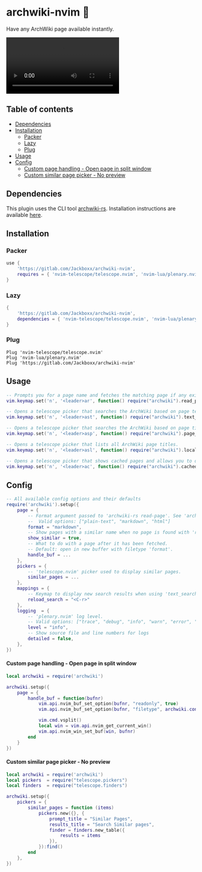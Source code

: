 # archwiki-nvim 📖

Have any ArchWiki page available instantly.

![](./preview.mp4)

## Table of contents

<!--toc:start-->

- [Dependencies](#dependencies)
- [Installation](#installation)
  - [Packer](#packer)
  - [Lazy](#lazy)
  - [Plug](#plug)
- [Usage](#usage)
- [Config](#config)
  - [Custom page handling - Open page in split window](#custom-page-handling-open-page-in-split-window)
  - [Custom similar page picker - No preview](#custom-similar-page-picker-no-preview)
  <!--toc:end-->

## Dependencies

This plugin uses the CLI tool [archwiki-rs](https://gitlab.com/jackboxx/archwiki-rs).
Installation instructions are available [here](https://gitlab.com/jackboxx/archwiki-rs#installation).

## Installation

### Packer

```lua
use {
    'https://gitlab.com/Jackboxx/archwiki-nvim',
    requires = { 'nvim-telescope/telescope.nvim', 'nvim-lua/plenary.nvim' }
}
```

### Lazy

```lua
{
    'https://gitlab.com/Jackboxx/archwiki-nvim',
    dependencies = { 'nvim-telescope/telescope.nvim', 'nvim-lua/plenary.nvim' }
}
```

### Plug

```
Plug 'nvim-telescope/telescope.nvim'
Plug 'nvim-lua/plenary.nvim'
Plug 'https://gitlab.com/Jackboxx/archwiki-nvim'
```

## Usage

```lua
-- Prompts you for a page name and fetches the matching page if any exists.
vim.keymap.set('n', '<leader>ar', function() require("archwiki").read_page() end)

-- Opens a telescope picker that searches the ArchWiki based on page text.
vim.keymap.set('n', '<leader>ast', function() require("archwiki").text_search() end)

-- Opens a telescope picker that searches the ArchWiki based on page titles.
vim.keymap.set('n', '<leader>asp', function() require("archwiki").page_search() end)

-- Opens a telescope picker that lists all ArchWiki page titles.
vim.keymap.set('n', '<leader>asl', function() require("archwiki").local_search() end)

-- Opens a telescope picker that shows cached pages and allows you to delete caches using multi select.
vim.keymap.set('n', '<leader>ac', function() require("archwiki").cached_pages() end)
```

## Config

```lua
-- All available config options and their defaults
require('archwiki').setup({
    page = {
        -- Format argument passed to 'archwiki-rs read-page'. See 'archwiki-rs help read-page' for more information
        --  Valid options: ["plain-text", "markdown", "html"]
        format = "markdown",
        -- Show pages with a similar name when no page is found with 'read-page'.
        show_similar = true,
        -- What to do with a page after it has been fetched.
        -- Default: open in new buffer with filetype 'format'.
        handle_buf = ...
    },
    pickers = {
        -- 'telescope.nvim' picker used to display similar pages.
        similar_pages = ...
    },
    mappings = {
        -- Keymap to display new search results when using 'text_search' or 'page_search'.
        reload_search = "<C-r>"
    },
    logging  = {
        -- 'plenary.nvim' log level.
        -- Valid options: ["trace", "debug", "info", "warn", "error", "fatal"]
        level = "info",
        -- Show source file and line numbers for logs
        detailed = false,
    },
})
```

#### Custom page handling - Open page in split window

```lua
local archwiki = require('archwiki')

archwiki.setup({
    page = {
        handle_buf = function(bufnr)
            vim.api.nvim_buf_set_option(bufnr, "readonly", true)
            vim.api.nvim_buf_set_option(bufnr, "filetype", archwiki.config.page.format)

            vim.cmd.vsplit()
            local win = vim.api.nvim_get_current_win()
            vim.api.nvim_win_set_buf(win, bufnr)
        end
    }
})
```

#### Custom similar page picker - No preview

```lua
local archwiki = require('archwiki')
local pickers  = require("telescope.pickers")
local finders  = require("telescope.finders")

archwiki.setup({
    pickers = {
        similar_pages = function (items)
            pickers.new({}, {
                prompt_title = "Similar Pages",
                results_title = "Search Similar pages",
                finder = finders.new_table({
                    results = items
                }),
            }):find()
        end
    },
})
```
